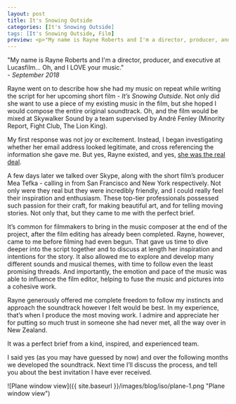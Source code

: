 ```yaml
---
layout: post
title: It's Snowing Outside
categories: [It's Snowing Outside]
tags: [It's Snowing Outside, Film]
preview: <p>"My name is Rayne Roberts and I'm a director, producer, and executive at Lucasfilm... Oh, and I LOVE your music."</p>
---
```


"My name is Rayne Roberts and I'm a director, producer, and executive at Lucasfilm... Oh, and I LOVE your music."  
_- September 2018_

Rayne went on to describe how she had my music on repeat while writing the script for her upcoming short film - _It’s Snowing Outside_.  Not only did she want to use a piece of my existing music in the film, but she hoped I would compose the entire original soundtrack. Oh, and the film would be mixed at Skywalker Sound by a team supervised by André Fenley (Minority Report, Fight Club, The Lion King).

My first response was not joy or excitement. Instead, I began investigating whether her email address looked legitimate, and cross referencing the information she gave me. But yes, Rayne existed, and yes, [she was the real deal](https://www.lucasfilm.com/news/spotlight-rayne-roberts/).

A few days later we talked over Skype, along with the short film’s producer Mea Tefka - calling in from San Francisco and New York respectively. Not only were they real but they were incredibly friendly, and I could really feel their inspiration and enthusiasm. These top-tier professionals possessed such passion for their craft, for making beautiful art, and for telling moving stories. Not only that, but they came to me with the perfect brief.

It’s common for filmmakers to bring in the music composer at the end of the project, after the film editing has already been completed. Rayne, however, came to me before filming had even begun. That gave us time to dive deeper into the script together and to discuss at length her inspiration and intentions for the story. It also allowed me to explore and develop many different sounds and musical themes, with time to follow even the least promising threads. And importantly, the emotion and pace of the music was able to influence the film editor, helping to fuse the music and pictures into a cohesive work.

Rayne generously offered me complete freedom to follow my instincts and approach the soundtrack however I felt would be best. In my experience, that’s when I produce the most moving work. I admire and appreciate her for putting so much trust in someone she had never met, all the way over in New Zealand.

It was a perfect brief from a kind, inspired, and experienced team.

I said yes (as you may have guessed by now) and over the following months we developed the soundtrack. Next time I’ll discuss the process, and tell you about the best invitation I have ever received.

![Plane window view]({{ site.baseurl }}/images/blog/iso/plane-1.png "Plane window view")